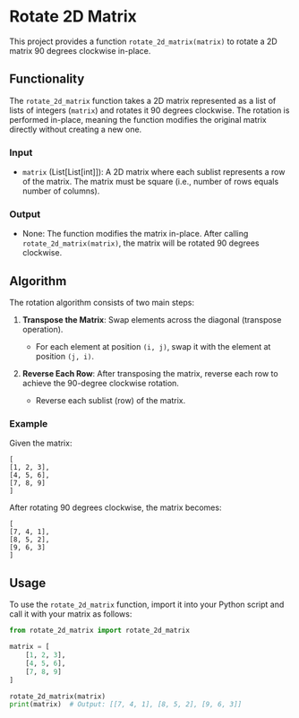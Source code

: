 # Rotate 2D Matrix

This project provides a function `rotate_2d_matrix(matrix)` to rotate a 2D matrix 90 degrees clockwise in-place.

## Functionality

The `rotate_2d_matrix` function takes a 2D matrix represented as a list of lists of integers (`matrix`) and rotates it 90 degrees clockwise. The rotation is performed in-place, meaning the function modifies the original matrix directly without creating a new one.

### Input

- `matrix` (List[List[int]]): A 2D matrix where each sublist represents a row of the matrix. The matrix must be square (i.e., number of rows equals number of columns).

### Output

- None: The function modifies the matrix in-place. After calling `rotate_2d_matrix(matrix)`, the matrix will be rotated 90 degrees clockwise.

## Algorithm

The rotation algorithm consists of two main steps:

1. **Transpose the Matrix**: Swap elements across the diagonal (transpose operation).
   - For each element at position `(i, j)`, swap it with the element at position `(j, i)`.

2. **Reverse Each Row**: After transposing the matrix, reverse each row to achieve the 90-degree clockwise rotation.
   - Reverse each sublist (row) of the matrix.

### Example

Given the matrix:

```
[
[1, 2, 3],
[4, 5, 6],
[7, 8, 9]
]
```

After rotating 90 degrees clockwise, the matrix becomes:

```
[
[7, 4, 1],
[8, 5, 2],
[9, 6, 3]
]
```

## Usage

To use the `rotate_2d_matrix` function, import it into your Python script and call it with your matrix as follows:

```python
from rotate_2d_matrix import rotate_2d_matrix

matrix = [
    [1, 2, 3],
    [4, 5, 6],
    [7, 8, 9]
]

rotate_2d_matrix(matrix)
print(matrix)  # Output: [[7, 4, 1], [8, 5, 2], [9, 6, 3]]
```
